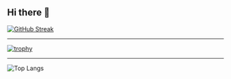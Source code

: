 ## Hi there 👋

<!--
**KitzTV/KitzTV** is a ✨ _special_ ✨ repository because its `README.md` (this file) appears on your GitHub profile.

Here are some ideas to get you started:

- 🔭 I’m currently working on ...
- 🌱 I’m currently learning ...
- 👯 I’m looking to collaborate on ...
- 🤔 I’m looking for help with ...
- 💬 Ask me about ...
- 📫 How to reach me: ...
- 😄 Pronouns: ...
- ⚡ Fun fact: ...
-->
[![GitHub Streak](https://streak-stats.demolab.com?user=KitzTV&border_radius=50&background=45%2C8402EB%2CEB5454)](https://git.io/streak-stats)

---

[![trophy](https://github-profile-trophy.vercel.app/?username=KitzTV)](https://github.com/ryo-ma/github-profile-trophy)

--- 

![Top Langs](https://github-readme-stats.vercel.app/api/top-langs/?username=anuraghazra&layout=compact&theme=ambient_gradient)
